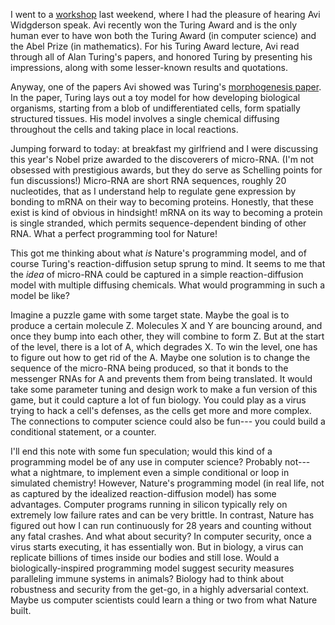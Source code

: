<!-- title: Diffusion Reaction Game -->

I went to a [workshop](https://www.cs.rochester.edu/u/shossei2/eagl2024website/index.html)
last weekend, where I had the pleasure of hearing Avi Widgderson speak.
Avi recently won the Turing Award and is the only human ever to have won both the Turing Award
(in computer science) and the Abel Prize (in mathematics).
For his Turing Award lecture, Avi read through all of Alan Turing's papers,
and honored Turing by presenting his impressions, 
along with some lesser-known results and quotations.

Anyway, one of the papers Avi showed was Turing's [morphogenesis paper](https://royalsocietypublishing.org/doi/10.1098/rstb.1952.0012).
In the paper, Turing lays out a toy model for how developing biological organisms,
starting from a blob of undifferentiated cells, form spatially structured tissues.
His model involves a single chemical diffusing throughout the cells and taking place in local reactions.

Jumping forward to today: at breakfast my girlfriend and I were discussing
this year's Nobel prize awarded to the discoverers of micro-RNA.
(I'm not obsessed with prestigious awards, but they
do serve as Schelling points for fun discussions!)
Micro-RNA are short RNA sequences, roughly 20 nucleotides,
that as I understand help to regulate gene expression
by bonding to mRNA on their way to becoming proteins.
Honestly, that these exist is kind of obvious in hindsight!
mRNA on its way to becoming a protein is single stranded,
which permits sequence-dependent binding of other RNA.
What a perfect programming tool for Nature!

This got me thinking about what *is* Nature's programming model,
and of course Turing's reaction-diffusion setup sprung to mind.
It seems to me that the *idea* of micro-RNA could be captured
in a simple reaction-diffusion model with multiple diffusing chemicals.
What would programming in such a model be like? 

Imagine a puzzle game with some target state.
Maybe the goal is to produce a certain molecule Z.
Molecules X and Y are bouncing around, and
once they bump into each other, they will combine
to form Z.
But at the start of the level, 
there is a lot of A, which degrades X.
To win the level, one has to figure out how to get
rid of the A. Maybe one solution is to change the sequence
of the micro-RNA being produced, so that it bonds
to the messenger RNAs for A and prevents them from
being translated. It would take some parameter tuning
and design work to make a fun version of this game,
but it could capture a lot of fun biology.
You could play as a virus trying to hack a cell's defenses,
as the cells get more and more complex.
The connections to computer science could also be fun---
you could build a conditional statement, or a counter.

I'll end this note with some fun speculation;
would this kind of a programming model be of any use
in computer science? Probably not---what a nightmare,
to implement even a simple conditional or loop
in simulated chemistry! However, Nature's programming model
(in real life, not as captured by the idealized reaction-diffusion model)
has some advantages. Computer programs running in silicon
typically rely on extremely low failure rates and 
can be very brittle. In contrast, Nature has figured out
how I can run continuously for 28 years and counting
without any fatal crashes. And what about security?
In computer security, once a virus starts executing,
it has essentially won. But in biology,
a virus can replicate billions of times inside our bodies
and still lose.
Would a biologically-inspired programming model
suggest security measures paralleling immune systems in animals?
Biology had to think about robustness and security from the get-go,
in a highly adversarial context.
Maybe us computer scientists could learn a thing or two from
what Nature built.